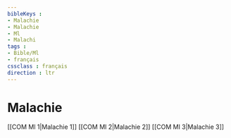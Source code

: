 ```yaml
---
bibleKeys : 
- Malachie
- Malachie
- Ml
- Malachi
tags : 
- Bible/Ml
- français
cssclass : français
direction : ltr
---
```


# Malachie

[[COM Ml 1|Malachie 1]]
[[COM Ml 2|Malachie 2]]
[[COM Ml 3|Malachie 3]]

